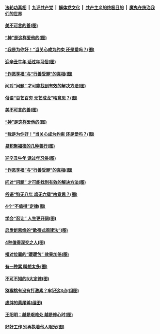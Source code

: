 

####  [法轮功真相](../../../../basic/blob/master/README.md?t=01211501) &nbsp;|&nbsp; [九评共产党](../../../../9ping.md/blob/master/README.md?t=01211501) &nbsp;|&nbsp; [解体党文化](../../../../jtdwh.md/blob/master/README.md?t=01211501)  &nbsp;|&nbsp; [共产主义的终极目的](../../../../gczydzjmd.md/blob/master/README.md?t=01211501) &nbsp;|&nbsp; [魔鬼在统治我们的世界](../../../../mgztzwmdsj.md/blob/master/README.md?t=01211501) 

#### [美不可言的善(图)](../pages/p8/959667.md?t=01211501) 

#### [“神”是这样爱他的(图)](../pages/p8/959650.md?t=01211501) 

#### [“我是为你好！”当关心成为约束 还是爱吗？(图)](../pages/p8/959747.md?t=01211501) 

#### [迎辛丑牛年 话过年习俗(图)](../pages/p8/959648.md?t=01211501) 

#### [“作恶享福”与“行善受罪”的真相(图)](../pages/p8/959156.md?t=01211501) 

#### [问对“问题” 才可能找到有效的解决方法(图)](../pages/p8/959616.md?t=01211501) 

#### [俗语“百艺百穷 无艺成龙”啥意思？(图)](../pages/p8/959653.md?t=01211501) 

#### [美不可言的善(图)](../pages/p8/959667.md?t=01211501) 

#### [“神”是这样爱他的(图)](../pages/p8/959650.md?t=01211501) 

#### [“我是为你好！”当关心成为约束 还是爱吗？(图)](../pages/p8/959747.md?t=01211501) 

#### [易积聚福德的几种善行(图)](../pages/p8/959682.md?t=01211501) 

#### [迎辛丑牛年 话过年习俗(图)](../pages/p8/959648.md?t=01211501) 

#### [“作恶享福”与“行善受罪”的真相(图)](../pages/p8/959156.md?t=01211501) 

#### [问对“问题” 才可能找到有效的解决方法(图)](../pages/p8/959616.md?t=01211501) 

#### [俗语“狗无八年 鸡无六载”啥意思？(图)](../pages/p8/959506.md?t=01211501) 

#### [4个“不值得”定律(图)](../pages/p8/959364.md?t=01211501) 

#### [学会“忍让” 人生更开阔(图)](../pages/p8/959144.md?t=01211501) 

#### [启发新思维的“歌德式阅读法”(图)](../pages/p8/959110.md?t=01211501) 

#### [4种值得深交之人(图)](../pages/p8/959360.md?t=01211501) 

#### [摆对位置的“暖暖包” 效果加倍(图)](../pages/p8/959416.md?t=01211501) 

#### [有一种累 叫想太多(图)](../pages/p8/959151.md?t=01211501) 

#### [不可不知的5大定律(图)](../pages/p8/959097.md?t=01211501) 

#### [猕猴桃有没有打激素？牢记这3点(组图)](../pages/p8/959133.md?t=01211501) 

#### [虚胖的黄尾鸲(组图)](../pages/p8/959326.md?t=01211501) 

#### [王阳明：越是艰难处 越是修心时(图)](../pages/p8/958916.md?t=01211501) 

#### [好好工作 别再执着他人眼光(图)](../pages/p8/959314.md?t=01211501) 

